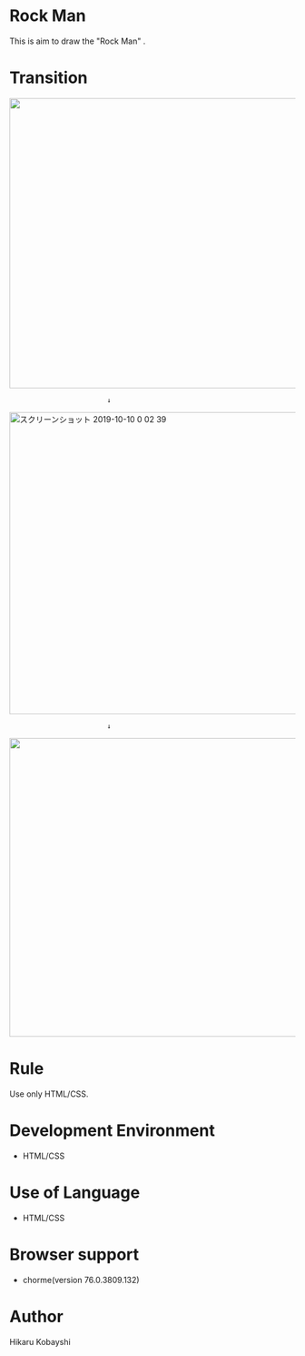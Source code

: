 Rock Man
=========

This is aim to draw the "Rock Man" .

Transition
=================
<img width="510" src="https://user-images.githubusercontent.com/51415392/82572809-e0280780-9bbf-11ea-8fc8-099561301a0c.png">

                            ↓

<img width="531" alt="スクリーンショット 2019-10-10 0 02 39" src="https://user-images.githubusercontent.com/51415392/66493711-7dcb3c80-eaf1-11e9-9b75-cc533090b2aa.png">

                            ↓

<img width="525" src="https://user-images.githubusercontent.com/51415392/82652312-6001b080-9c58-11ea-98dc-bdd5e3e5d129.png">



Rule
====

Use only HTML/CSS.

Development Environment
=======================

- HTML/CSS

Use of Language
===============

- HTML/CSS

Browser support
===============

- chorme(version 76.0.3809.132)

Author
======

Hikaru Kobayshi

